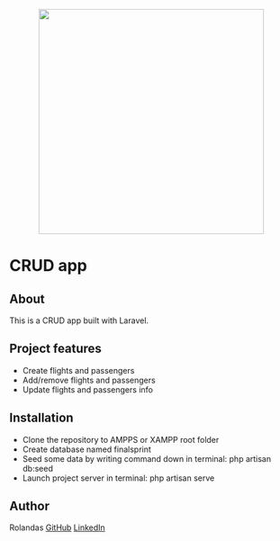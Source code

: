 <p align="center"><a href="https://laravel.com" target="_blank"><img src="https://raw.githubusercontent.com/laravel/art/master/logo-lockup/5%20SVG/2%20CMYK/1%20Full%20Color/laravel-logolockup-cmyk-red.svg" width="400"></a></p>

# CRUD app

## About
This is a CRUD app built with Laravel.


## Project features
- Create flights and passengers
- Add/remove flights and passengers
- Update flights and passengers info

## Installation

- Clone the repository to AMPPS or XAMPP root folder
- Create database named finalsprint
- Seed some data by writing command down in terminal: php artisan db:seed
- Launch project server in terminal: php artisan serve

## Author
Rolandas
[GitHub](https://github.com/NikkeiR)
[LinkedIn](https://www.linkedin.com/in/rolandas-urnikis-a9943420a/)
